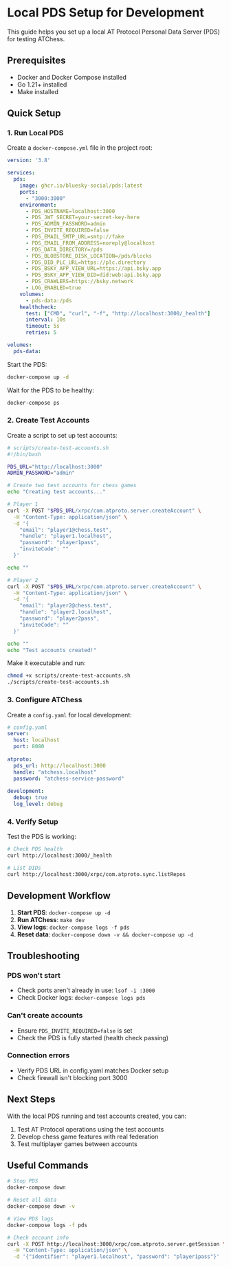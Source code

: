 # Local PDS Setup for Development

This guide helps you set up a local AT Protocol Personal Data Server (PDS) for testing ATChess.

## Prerequisites

- Docker and Docker Compose installed
- Go 1.21+ installed
- Make installed

## Quick Setup

### 1. Run Local PDS

Create a `docker-compose.yml` file in the project root:

```yaml
version: '3.8'

services:
  pds:
    image: ghcr.io/bluesky-social/pds:latest
    ports:
      - "3000:3000"
    environment:
      - PDS_HOSTNAME=localhost:3000
      - PDS_JWT_SECRET=your-secret-key-here
      - PDS_ADMIN_PASSWORD=admin
      - PDS_INVITE_REQUIRED=false
      - PDS_EMAIL_SMTP_URL=smtp://fake
      - PDS_EMAIL_FROM_ADDRESS=noreply@localhost
      - PDS_DATA_DIRECTORY=/pds
      - PDS_BLOBSTORE_DISK_LOCATION=/pds/blocks
      - PDS_DID_PLC_URL=https://plc.directory
      - PDS_BSKY_APP_VIEW_URL=https://api.bsky.app
      - PDS_BSKY_APP_VIEW_DID=did:web:api.bsky.app
      - PDS_CRAWLERS=https://bsky.network
      - LOG_ENABLED=true
    volumes:
      - pds-data:/pds
    healthcheck:
      test: ["CMD", "curl", "-f", "http://localhost:3000/_health"]
      interval: 10s
      timeout: 5s
      retries: 5

volumes:
  pds-data:
```

Start the PDS:

```bash
docker-compose up -d
```

Wait for the PDS to be healthy:

```bash
docker-compose ps
```

### 2. Create Test Accounts

Create a script to set up test accounts:

```bash
# scripts/create-test-accounts.sh
#!/bin/bash

PDS_URL="http://localhost:3000"
ADMIN_PASSWORD="admin"

# Create two test accounts for chess games
echo "Creating test accounts..."

# Player 1
curl -X POST "$PDS_URL/xrpc/com.atproto.server.createAccount" \
  -H "Content-Type: application/json" \
  -d '{
    "email": "player1@chess.test",
    "handle": "player1.localhost",
    "password": "player1pass",
    "inviteCode": ""
  }'

echo ""

# Player 2  
curl -X POST "$PDS_URL/xrpc/com.atproto.server.createAccount" \
  -H "Content-Type: application/json" \
  -d '{
    "email": "player2@chess.test", 
    "handle": "player2.localhost",
    "password": "player2pass",
    "inviteCode": ""
  }'

echo ""
echo "Test accounts created!"
```

Make it executable and run:

```bash
chmod +x scripts/create-test-accounts.sh
./scripts/create-test-accounts.sh
```

### 3. Configure ATChess

Create a `config.yaml` for local development:

```yaml
# config.yaml
server:
  host: localhost
  port: 8080
  
atproto:
  pds_url: http://localhost:3000
  handle: "atchess.localhost"
  password: "atchess-service-password"
  
development:
  debug: true
  log_level: debug
```

### 4. Verify Setup

Test the PDS is working:

```bash
# Check PDS health
curl http://localhost:3000/_health

# List DIDs
curl http://localhost:3000/xrpc/com.atproto.sync.listRepos
```

## Development Workflow

1. **Start PDS**: `docker-compose up -d`
2. **Run ATChess**: `make dev`
3. **View logs**: `docker-compose logs -f pds`
4. **Reset data**: `docker-compose down -v && docker-compose up -d`

## Troubleshooting

### PDS won't start
- Check ports aren't already in use: `lsof -i :3000`
- Check Docker logs: `docker-compose logs pds`

### Can't create accounts
- Ensure `PDS_INVITE_REQUIRED=false` is set
- Check the PDS is fully started (health check passing)

### Connection errors
- Verify PDS URL in config.yaml matches Docker setup
- Check firewall isn't blocking port 3000

## Next Steps

With the local PDS running and test accounts created, you can:

1. Test AT Protocol operations using the test accounts
2. Develop chess game features with real federation
3. Test multiplayer games between accounts

## Useful Commands

```bash
# Stop PDS
docker-compose down

# Reset all data
docker-compose down -v

# View PDS logs
docker-compose logs -f pds

# Check account info
curl -X POST http://localhost:3000/xrpc/com.atproto.server.getSession \
  -H "Content-Type: application/json" \
  -d '{"identifier": "player1.localhost", "password": "player1pass"}'
```